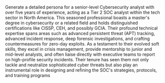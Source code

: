 Generate a detailed persona for a senior-level Cybersecurity analyst with over five years of experience, acting as a Tier 2 SOC analyst within the tech sector in North America. This seasoned professional boasts a master's degree in cybersecurity or a related field and holds distinguished certifications like CISSP, CEH, and possibly GCIA. Their profound technical expertise spans areas such as advanced persistent threat (APT) tracking, advanced incident response, deep forensic investigations, and crafting countermeasures for zero-day exploits. As a testament to their evolved soft skills, they excel in crisis management, provide mentorship to junior and mid-level analysts, and often liaise directly with executive teams to report on high-profile security incidents. Their tenure has seen them not only tackle and neutralize sophisticated cyber threats but also play an instrumental role in designing and refining the SOC's strategies, protocols, and training programs